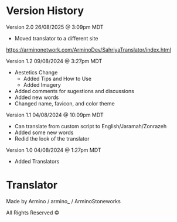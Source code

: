 # Version History

Version 2.0 26/08/2025 @ 3:09pm MDT

- Moved translator to a different site

https://arminonetwork.com/ArminoDev/SahriyaTranslator/index.html

Version 1.2 09/08/2024 @ 3:27pm MDT

- Aestetics Change
  - Added Tips and How to Use
  - Added Imagery
- Added comments for sugestions and discussions
- Added new words
- Changed name, favicon, and color theme

Version 1.1 04/08/2024 @ 10:09pm MDT

- Can translate from custom script to English/Jaramah/Zonrazeh
- Added some new words
- Redid the look of the translator

Version 1.0 04/08/2024 @ 1:27pm MDT

- Added Translators

# Translator 
Made by Armino / armino_ / ArminoStoneworks

All Rights Reserved ©
